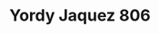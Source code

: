 ---
pid: llp562
title: Yordy Jaquez 806
location_transcription: 
coordinates: "[-75.163559815662, 39.955135964687]"
zipcode: 
gen_neighborhood: 
neighborhood: 
outside_phl: 
age: 
age_range: 
instagram: 
image_file_name: llp_562.jpg
proposal_transcription: Three flags - one is American flag; two men, one with badge
  and gun, the other looking scared
topic: Human Rights,Unknown,Violence
topic_summary: 0, 0, 0, 0
type: Other No Form
keywords_other: 
credit: 
image_labels: 
twitter: 
facebook: 
permalink: "/monuments/llp562/"
layout: item-page
---